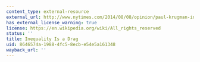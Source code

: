 ```yaml
---
content_type: external-resource
external_url: http://www.nytimes.com/2014/08/08/opinion/paul-krugman-inequality-is-a-drag.html
has_external_license_warning: true
license: https://en.wikipedia.org/wiki/All_rights_reserved
status: ''
title: Inequality Is a Drag
uid: 8646574a-1988-4fc5-8ecb-e54e5a161348
wayback_url: ''
---
```

